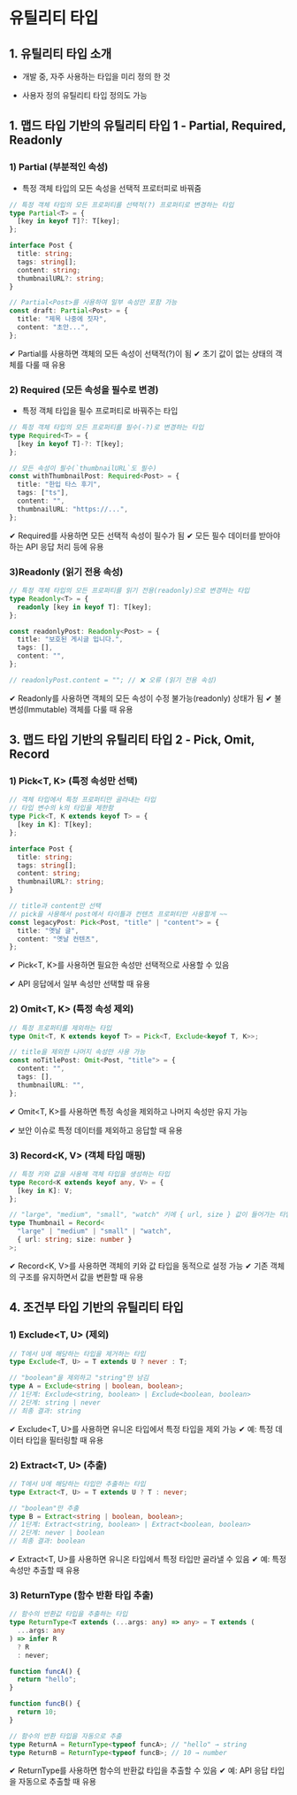# 유틸리티 타입

## 1. 유틸리티 타입 소개

- 개발 중, 자주 사용하는 타입을 미리 정의 한 것

- 사용자 정의 유틸리티 타입 정의도 가능 

## 1. 맵드 타입 기반의 유틸리티 타입 1 - Partial, Required, Readonly

### 1) Partial<T> (부분적인 속성)

- 특정 객체 타입의 모든 속성을 선택적 프로터피로 바꿔줌

```ts
// 특정 객체 타입의 모든 프로퍼티를 선택적(?) 프로퍼티로 변경하는 타입
type Partial<T> = {
  [key in keyof T]?: T[key];
};

interface Post {
  title: string;
  tags: string[];
  content: string;
  thumbnailURL?: string;
}

// Partial<Post>를 사용하여 일부 속성만 포함 가능
const draft: Partial<Post> = {
  title: "제목 나중에 짓자",
  content: "초안...",
};
```
✔ Partial<T>를 사용하면 객체의 모든 속성이 선택적(?)이 됨
✔ 초기 값이 없는 상태의 객체를 다룰 때 유용

### 2) Required<T> (모든 속성을 필수로 변경)

- 특정 객체 타입을 필수 프로퍼티로 바꿔주는 타입

```ts
// 특정 객체 타입의 모든 프로퍼티를 필수(-?)로 변경하는 타입
type Required<T> = {
  [key in keyof T]-?: T[key];
};

// 모든 속성이 필수(`thumbnailURL`도 필수)
const withThumbnailPost: Required<Post> = {
  title: "한입 타스 후기",
  tags: ["ts"],
  content: "",
  thumbnailURL: "https://...",
};

```
✔ Required<T>를 사용하면 모든 선택적 속성이 필수가 됨
✔ 모든 필수 데이터를 받아야 하는 API 응답 처리 등에 유용

### 3)Readonly<T> (읽기 전용 속성)

```ts
// 특정 객체 타입의 모든 프로퍼티를 읽기 전용(readonly)으로 변경하는 타입
type Readonly<T> = {
  readonly [key in keyof T]: T[key];
};

const readonlyPost: Readonly<Post> = {
  title: "보호된 게시글 입니다.",
  tags: [],
  content: "",
};

// readonlyPost.content = ""; // ❌ 오류 (읽기 전용 속성)

```
✔ Readonly<T>를 사용하면 객체의 모든 속성이 수정 불가능(readonly) 상태가 됨
✔ 불변성(Immutable) 객체를 다룰 때 유용


## 3. 맵드 타입 기반의 유틸리티 타입 2 - Pick, Omit, Record

### 1) Pick<T, K> (특정 속성만 선택)

```ts
// 객체 타입에서 특정 프로퍼티만 골라내는 타입
// 타입 변수의 k의 타입을 제한함
type Pick<T, K extends keyof T> = {
  [key in K]: T[key];
};

interface Post {
  title: string;
  tags: string[];
  content: string;
  thumbnailURL?: string;
}

// title과 content만 선택
// pick을 사용해서 post에서 타이틀과 컨텐츠 프로퍼티만 사용할게 ~~
const legacyPost: Pick<Post, "title" | "content"> = {
  title: "옛날 글",
  content: "옛날 컨텐츠",
};

```

✔ Pick<T, K>를 사용하면 필요한 속성만 선택적으로 사용할 수 있음

✔ API 응답에서 일부 속성만 선택할 때 유용

### 2) Omit<T, K> (특정 속성 제외)

```ts
// 특정 프로퍼티를 제외하는 타입
type Omit<T, K extends keyof T> = Pick<T, Exclude<keyof T, K>>;

// title을 제외한 나머지 속성만 사용 가능
const noTitlePost: Omit<Post, "title"> = {
  content: "",
  tags: [],
  thumbnailURL: "",
};

```
✔ Omit<T, K>를 사용하면 특정 속성을 제외하고 나머지 속성만 유지 가능

✔ 보안 이슈로 특정 데이터를 제외하고 응답할 때 유용

### 3) Record<K, V> (객체 타입 매핑)

```ts
// 특정 키와 값을 사용해 객체 타입을 생성하는 타입
type Record<K extends keyof any, V> = {
  [key in K]: V;
};

// "large", "medium", "small", "watch" 키에 { url, size } 값이 들어가는 타입
type Thumbnail = Record<
  "large" | "medium" | "small" | "watch",
  { url: string; size: number }
>;

```
✔ Record<K, V>를 사용하면 객체의 키와 값 타입을 동적으로 설정 가능
✔ 기존 객체의 구조를 유지하면서 값을 변환할 때 유용

## 4. 조건부 타입 기반의 유틸리티 타입

### 1) Exclude<T, U> (제외)

```ts
// T에서 U에 해당하는 타입을 제거하는 타입
type Exclude<T, U> = T extends U ? never : T;

// "boolean"을 제외하고 "string"만 남김
type A = Exclude<string | boolean, boolean>;
// 1단계: Exclude<string, boolean> | Exclude<boolean, boolean>
// 2단계: string | never
// 최종 결과: string

```
✔ Exclude<T, U>를 사용하면 유니온 타입에서 특정 타입을 제외 가능
✔ 예: 특정 데이터 타입을 필터링할 때 유용

### 2) Extract<T, U> (추출)

```ts
// T에서 U에 해당하는 타입만 추출하는 타입
type Extract<T, U> = T extends U ? T : never;

// "boolean"만 추출
type B = Extract<string | boolean, boolean>;
// 1단계: Extract<string, boolean> | Extract<boolean, boolean>
// 2단계: never | boolean
// 최종 결과: boolean

```
✔ Extract<T, U>를 사용하면 유니온 타입에서 특정 타입만 골라낼 수 있음
✔ 예: 특정 속성만 추출할 때 유용

### 3) ReturnType<T> (함수 반환 타입 추출)

```ts
// 함수의 반환값 타입을 추출하는 타입
type ReturnType<T extends (...args: any) => any> = T extends (
  ...args: any
) => infer R
  ? R
  : never;

function funcA() {
  return "hello";
}

function funcB() {
  return 10;
}

// 함수의 반환 타입을 자동으로 추출
type ReturnA = ReturnType<typeof funcA>; // "hello" → string
type ReturnB = ReturnType<typeof funcB>; // 10 → number

```
✔ ReturnType<T>를 사용하면 함수의 반환값 타입을 추출할 수 있음
✔ 예: API 응답 타입을 자동으로 추출할 때 유용

